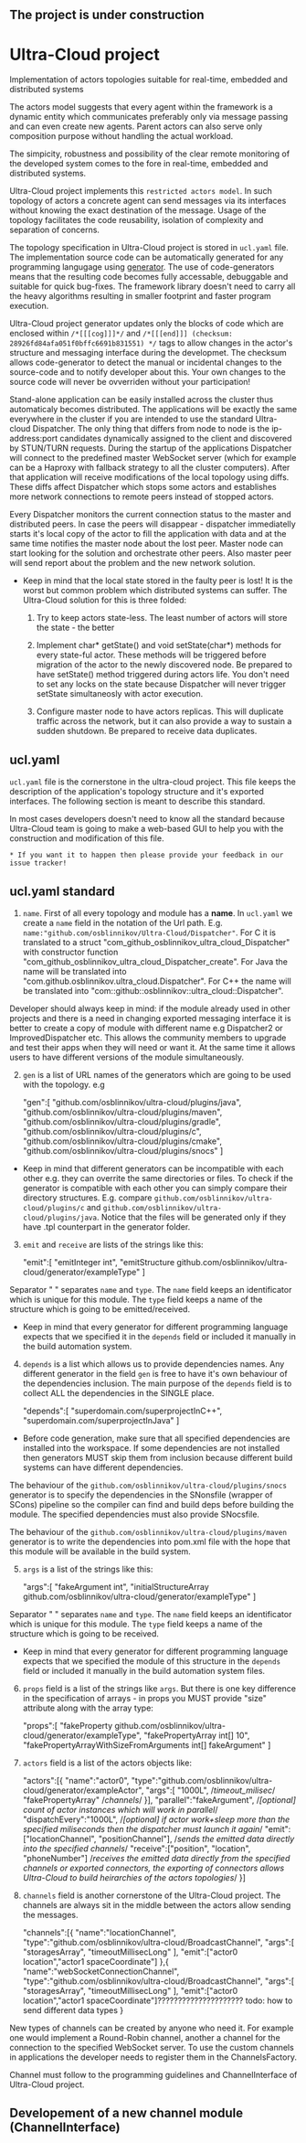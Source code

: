 The project is under construction
---


# Ultra-Cloud project

Implementation of actors topologies suitable for real-time, embedded and distributed systems

The actors model suggests that every agent within the framework is a dynamic entity which communicates preferably only via message passing and can even create new agents. Parent actors can also serve only composition purpose without handling the actual workload. 

The simpicity, robustness and possibility of the clear remote monitoring of the developed system comes to the fore in real-time, embedded and distributed systems. 

Ultra-Cloud project implements this `restricted actors model`. In such topology of actors a concrete agent can send messages via its interfaces without knowing the exact destination of the message. Usage of the topology facilitates the code reusability, isolation of complexity and separation of concerns.

The topology specification in Ultra-Cloud project is stored in `ucl.yaml` file. The implementation source code can be automatically generated for any programming langugage using [generator](./generator). The use of code-generators  means that the resulting code becomes fully accessable, debuggable and suitable for quick bug-fixes. The framework library doesn't need to carry all the heavy algorithms resulting in smaller footprint and faster program execution.

Ultra-Cloud project generator updates only the blocks of code which are enclosed within `/*[[[cog]]]*/` and `/*[[[end]]] (checksum: 28926fd84afa051f0bffc6691b831551) */` tags to allow changes in the actor's structure and messaging interface during the developmet. The checksum allows code-generator to detect the manual or incidental changes to the source-code and to notify developer about this. Your own changes to the source code will never be ovverriden without your participation!

Stand-alone application can be easily installed across the cluster thus automaticaly becomes distributed.
The applications will be exactly the same everywhere in the cluster if you are intended to use the standard Ultra-cloud Dispatcher. The only thing that differs from node to node is the ip-address:port candidates dynamically assigned to the client and discovered by STUN/TURN requests. During the startup of the applications Dispatcher will connect to the predefined master WebSocket server (which for example can be a Haproxy with fallback strategy to all the cluster computers). After that application will receive modifications of the local topology using diffs. These diffs affect Dispatcher which stops some actors and establishes more network connections to remote peers instead of stopped actors.

Every Dispatcher monitors the current connection status to the master and distributed peers. In case the peers will disappear - dispatcher immediatelly starts it's local copy of the actor to fill the application with data and at the same time notifies the master node about the lost peer. Master node can start looking for the solution and orchestrate other peers. Also master peer will send report about the problem and the new network solution.

  * Keep in mind that the local state stored in the faulty peer is lost! It is the worst  but common problem which distributed systems can suffer. The Ultra-Cloud solution for this is three folded:
  
      1. Try to keep actors state-less. The least number of actors will store the state - the better

      2. Implement char* getState() and void setState(char*) methods for every state-ful actor. These methods will be triggered before migration of the actor to the newly discovered node. Be prepared to have setState() method triggered during actors life. You don't need to set any locks on the state because Dispatcher will never trigger setState simultaneosly with actor execution.
      
      3. Configure master node to have actors replicas. This will duplicate traffic across the network, but it can also provide a way to sustain a sudden shutdown. Be prepared to receive data duplicates.


ucl.yaml
---

`ucl.yaml` file is the cornerstone in the ultra-cloud project. This file keeps the description of the application's topology structure and it's exported interfaces. The following section is meant to describe this standard. 

In most cases developers doesn't need to know all the standard because Ultra-Cloud team is going to make a web-based GUI to help you with the construction and modification of this file. 

    * If you want it to happen then please provide your feedback in our issue tracker!


ucl.yaml standard
---

1. `name`. First of all every topology and module has a **name**. In `ucl.yaml` we create a `name` field in the notation of the Url path. E.g. `name:"github.com/osblinnikov/Ultra-Cloud/Dispatcher"`. For C it is translated to a struct "com_github_osblinnikov_ultra_cloud_Dispatcher" with constructor function "com_github_osblinnikov_ultra_cloud_Dispatcher_create". For Java the name will be translated into "com.github.osblinnikov.ultra_cloud.Dispatcher".  For C++ the name will be translated into "com::github::osblinnikov::ultra_cloud::Dispatcher". 

  Developer should always keep in mind: if the module already used in other projects and there is a need in changing exported messaging interface it is better to create a copy of module with different name e.g Dispatcher2 or ImprovedDispatcher etc. This allows the community members to upgrade and test their apps when they will need or want it. At the same time it allows users to have different versions of the module simultaneously.

2. `gen` is a list of URL names of the generators which are going to be used with the topology. e.g

    "gen":[
      "github.com/osblinnikov/ultra-cloud/plugins/java",
      "github.com/osblinnikov/ultra-cloud/plugins/maven",
      "github.com/osblinnikov/ultra-cloud/plugins/gradle",
      "github.com/osblinnikov/ultra-cloud/plugins/c",
      "github.com/osblinnikov/ultra-cloud/plugins/cmake",
      "github.com/osblinnikov/ultra-cloud/plugins/snocs"
    ]
    
  * Keep in mind that different generators can be incompatible with each other e.g. they can overrite the same directories or files. To check if the generator is compatible with each other you can simply compare their directory structures. E.g. compare `github.com/osblinnikov/ultra-cloud/plugins/c` and `github.com/osblinnikov/ultra-cloud/plugins/java`. Notice that the files will be generated only if they have .tpl counterpart in the generator folder.
    

3. `emit` and `receive` are lists of the strings like this:
    
    "emit":[
      "emitInteger int",
      "emitStructure github.com/osblinnikov/ultra-cloud/generator/exampleType"
    ]
    
  Separator " " separates `name` and `type`. The `name` field keeps an identificator which is unique for this module. The `type` field keeps a name of the structure which is going to be emitted/received. 

  * Keep in mind that every generator for different programming language expects that we specified it in the `depends` field or included it manually in the build automation system.

4. `depends` is a list which allows us to provide dependencies names. Any different generator in the field `gen` is free to have it's own behaviour of the dependencies inclusion. The main purpose of the `depends` field is to collect ALL the dependencies in the SINGLE place.

    "depends":[
      "superdomain.com/superprojectInC++",
      "superdomain.com/superprojectInJava"
    ]

  * Before code generation, make sure that all specified dependencies are installed into the workspace. If some dependencies are not installed then generators MUST skip them from inclusion because different build systems can have different dependencies.


  The behaviour of the `github.com/osblinnikov/ultra-cloud/plugins/snocs` generator is to specify the dependencies in the SNonsfile (wrapper of SCons) pipeline so the compiler can find and build deps before building the module. The specified dependencies must also provide SNocsfile.
      
  The behaviour of the `github.com/osblinnikov/ultra-cloud/plugins/maven` generator is to write the dependencies into pom.xml file with the hope that this module will be available in the build system.

5. `args` is a list of the strings like this:  

    "args":[
      "fakeArgument int",
      "initialStructureArray github.com/osblinnikov/ultra-cloud/generator/exampleType"
    ]
  
  Separator " " separates `name` and `type`. The `name` field keeps an identificator which is unique for this module. The `type` field keeps a name of the structure which is going to be received.
  
  * Keep in mind that every generator for different programming language expects that we specified the module of this structure in the `depends` field or included it manually in the build automation system files.
  
6. `props` field is a list of the strings like `args`. But there is one key difference in the specification of arrays - in props you MUST provide "size" attribute along with the array type:

    "props":[
      "fakeProperty github.com/osblinnikov/ultra-cloud/generator/exampleType",
      "fakePropertyArray int[] 10",
      "fakePropertyArrayWithSizeFromArguments int[] fakeArgument"
    ]
  
7. `actors` field is a list of the actors objects like: 

    "actors":[{
      "name":"actor0",
      "type":"github.com/osblinnikov/ultra-cloud/generator/exampleActor",
      "args":[
        "1000L", /*timeout_milisec*/ 
        "fakePropertyArray" /*channels*/ 
      }],
      "parallel":"fakeArgument", /*[optional] count of actor instances which will work in parallel*/
      "dispatchEvery":"1000L", /*[optional] if actor work+sleep more than the specified miliseconds then the dispatcher must launch it again*/
      "emit":["locationChannel", "positionChannel"], /*sends the emitted data directly into the specified channels*/
      "receive":["position", "location", "phoneNumber"] /*receives the emitted data directly from the specified channels or exported connectors, the exporting of connectors allows Ultra-Cloud to build heirarchies of the actors topologies*/
    }]

8. `channels` field is another cornerstone of the Ultra-Cloud project. The channels are always sit in the middle between the actors allow sending the messages. 
    
    "channels":[{
      "name":"locationChannel",
      "type":"github.com/osblinnikov/ultra-cloud/BroadcastChannel",
      "args":[
        "storagesArray",
        "timeoutMillisecLong"
      ],
      "emit":["actor0 location","actor1 spaceCoordinate"]
    },{
      "name":"webSocketConnectionChannel",
      "type":"github.com/osblinnikov/ultra-cloud/BroadcastChannel",
      "args":[
        "storagesArray",
        "timeoutMillisecLong"
      ],
      "emit":["actor0 location","actor1 spaceCoordinate"]????????????????????? todo: how to send different data types
    }
 
  New types of channels can be created by anyone who need it. For example one would implement a Round-Robin channel, another a channel for the connection to the specified WebSocket server. To use the custom channels in applications the developer needs to register them in the ChannelsFactory.
  
  Channel must follow to the programming guidelines and ChannelInterface of Ultra-Cloud project.

Developement of a new channel module (ChannelInterface)
---


